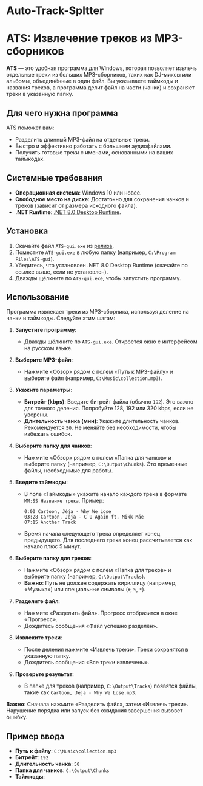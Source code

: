 # Auto-Track-Spltter
# ATS: Извлечение треков из MP3-сборников

**ATS** — это удобная программа для Windows, которая позволяет извлечь отдельные треки из больших MP3-сборников, таких как DJ-миксы или альбомы, объединённые в один файл. Вы указываете таймкоды и названия треков, а программа делит файл на части (чанки) и сохраняет треки в указанную папку.

## Для чего нужна программа

ATS поможет вам:

- Разделить длинный MP3-файл на отдельные треки.
- Быстро и эффективно работать с большими аудиофайлами.
- Получить готовые треки с именами, основанными на ваших таймкодах.

## Системные требования

- **Операционная система**: Windows 10 или новее.
- **Свободное место на диске**: Достаточно для сохранения чанков и треков (зависит от размера исходного файла).
- **.NET Runtime**: [.NET 8.0 Desktop Runtime](https://dotnet.microsoft.com/en-us/download/dotnet/8.0).

## Установка

1. Скачайте файл `ATS-gui.exe` из [релиза](<вставьте_ссылку_на_релиз_на_GitHub>).
2. Поместите `ATS-gui.exe` в любую папку (например, `C:\Program Files\ATS-gui`).
3. Убедитесь, что установлен .NET 8.0 Desktop Runtime (скачайте по ссылке выше, если не установлен).
4. Дважды щёлкните по `ATS-gui.exe`, чтобы запустить программу.

## Использование

Программа извлекает треки из MP3-сборника, используя деление на чанки и таймкоды. Следуйте этим шагам:

1. **Запустите программу**:
   - Дважды щёлкните по `ATS-gui.exe`. Откроется окно с интерфейсом на русском языке.

2. **Выберите MP3-файл**:
   - Нажмите «Обзор» рядом с полем «Путь к MP3-файлу» и выберите файл (например, `C:\Music\collection.mp3`).

3. **Укажите параметры**:
   - **Битрейт (kbps)**: Введите битрейт файла (обычно `192`). Это важно для точного деления. Попробуйте 128, 192 или 320 kbps, если не уверены.
   - **Длительность чанка (мин)**: Укажите длительность чанков. Рекомендуется `50`. Не меняйте без необходимости, чтобы избежать ошибок.

4. **Выберите папку для чанков**:
   - Нажмите «Обзор» рядом с полем «Папка для чанков» и выберите папку (например, `C:\Output\Chunks`). Это временные файлы, необходимые для работы.

5. **Введите таймкоды**:
   - В поле «Таймкоды» укажите начало каждого трека в формате `MM:SS Название трека`. Пример:
     ```
     0:00 Cartoon, Jéja - Why We Lose
     03:28 Cartoon, Jéja - C U Again ft. Mikk Mäe
     07:15 Another Track
     ```
   - Время начала следующего трека определяет конец предыдущего. Для последнего трека конец рассчитывается как начало плюс 5 минут.

6. **Выберите папку для треков**:
   - Нажмите «Обзор» рядом с полем «Папка для треков» и выберите папку (например, `C:\Output\Tracks`).
   - **Важно**: Путь не должен содержать кириллицу (например, «Музыка») или специальные символы (`#`, `%`, `*`).

7. **Разделите файл**:
   - Нажмите «Разделить файл». Прогресс отобразится в окне «Прогресс».
   - Дождитесь сообщения «Файл успешно разделён».

8. **Извлеките треки**:
   - После деления нажмите «Извлечь треки». Треки сохранятся в указанную папку.
   - Дождитесь сообщения «Все треки извлечены».

9. **Проверьте результат**:
   - В папке для треков (например, `C:\Output\Tracks`) появятся файлы, такие как `Cartoon, Jéja - Why We Lose.mp3`.

**Важно**: Сначала нажмите «Разделить файл», затем «Извлечь треки». Нарушение порядка или запуск без ожидания завершения вызовет ошибку.

## Пример ввода

- **Путь к файлу**: `C:\Music\collection.mp3`
- **Битрейт**: `192`
- **Длительность чанка**: `50`
- **Папка для чанков**: `C:\Output\Chunks`
- **Таймкоды**:
